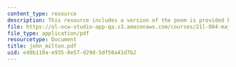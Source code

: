 ```yaml
---
content_type: resource
description: This resource includes a version of the poem is provided by John Milton.
file: https://ol-ocw-studio-app-qa.s3.amazonaws.com/courses/21l-004-major-poets-fall-2001/e48b110ae9358e57d29d5df50a41d7b2_john_milton.pdf
file_type: application/pdf
resourcetype: Document
title: john_milton.pdf
uid: e48b110a-e935-8e57-d29d-5df50a41d7b2
---
```

